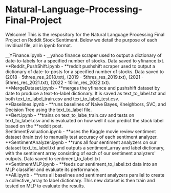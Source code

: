 # Natural-Language-Processing-Final-Project
Welcome! This is the respository for the Natural Language Processing Final Project on Reddit Stock Sentiment. Below we detail the purpose of each invidiual file, all in ipynb format.

__YFinance.ipynb - __yahoo finance scraper used to output a dictionary of date-to-labels for a specified number of stocks. Data saved to yfinance.txt.<br />
**Reddit_PushShift.ipynb - **reddit pushshift scraper used to output a dictionary of date-to-posts for a specified number of stocks. Data saved to (2018 - 5thres_res_2018.txt), (2019 - 5thres_res_2019.txt), (2021 - 5thres_res_2021.txt), (2022 - 10lim_res_2022.txt).<br />
**MergeDataset.ipynb - **merges the yfinance and pushshift dataset by date to produce a text-to-label dictionary. It is saved as text_to_label.txt and both text_to_label_train.csv and text_to_label_test.csv.<br />
**Baselines.ipynb - **runs baselines of Naive Bayes, Kneighbors, SVC, and Decision Tree using the text_to_label file.<br />
**Bert.ipynb - **trains on text_to_labe_train.csv and tests on text_to_label.csv and is evaluated on how well it can predict the stock label based on the **reddit post.<br />
SentimentEvaluation.ipynb - **uses the Kaggle movie review sentiment dataset (train.tsv) to manually test accuracy of each sentiment analyzer.<br />
**SentimentAnalyzer.ipynb - **runs all four sentiment analyzers on our dataset text_to_label.txt and outputs a sentiment_array and label dictionary, with the sentiment array consisting of each of our sentiment analyzers' outputs. Data saved to sentiment_to_label.txt<br />
**SentimentMLP.ipynb - **feeds our sentiment_to_label.txt data into an MLP classifier and evaluate its performance.<br />
**All.ipynb - **runs all baselines and sentiment analyzers parallel to create a collective_array to label dictionary. This new dataset is then train and tested on MLP to evaluate the results.<br />
